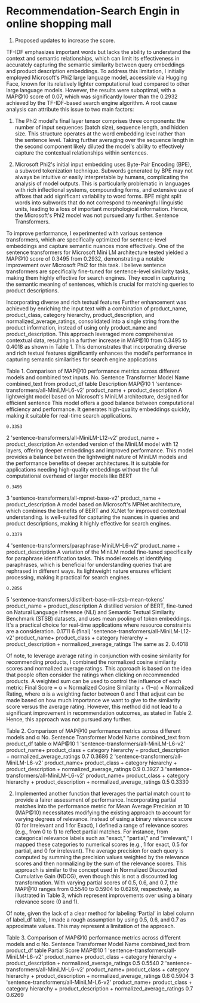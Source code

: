 # Recommendation-Search Engin in online shopping mall

1.	Proposed updates to increase the score.
   
TF-IDF emphasizes important words but lacks the ability to understand the context and semantic relationships, which can limit its effectiveness in accurately capturing the semantic similarity between query embeddings and product description embeddings. To address this limitation, I initially employed Microsoft's Phi2 large language model, accessible via Hugging Face, known for its relatively lighter computational load compared to other large language models.
However, the results were suboptimal, with a MAP@10 score of 0.07, which was significantly lower than the 0.2932 achieved by the TF-IDF-based search engine algorithm. A root cause analysis can attribute this issue to two main factors:

1)	The Phi2 model's final layer tensor comprises three components: the number of input sequences (batch size), sequence length, and hidden size. This structure operates at the word embedding level rather than the sentence level. Taking further averaging over the sequence length in the second component likely diluted the model's ability to effectively capture the contextual relationships within sentences.
   
3)	Microsoft Phi2's initial input embedding uses Byte-Pair Encoding (BPE), a subword tokenization technique. Subwords generated by BPE may not always be intuitive or easily interpretable by humans, complicating the analysis of model outputs. This is particularly problematic in languages with rich inflectional systems, compounding forms, and extensive use of affixes that add significant variability to word forms. BPE might split words into subwords that do not correspond to meaningful linguistic units, leading to a loss of important morphological information.
Hence, the Microsoft's Phi2 model was not pursued any further.
Sentence Transformers.

To improve performance, I experimented with various sentence transformers, which are specifically optimized for sentence-level embeddings and capture semantic nuances more effectively. One of the sentence transformers for Microsoft Mini LM architecture tested yielded a MAP@10 score of 0.3495 from 0.2932, demonstrating a notable improvement over Microsoft Phi2 for this task. I believe sentence transformers are specifically fine-tuned for sentence-level similarity tasks, making them highly effective for search engines. They excel in capturing the semantic meaning of sentences, which is crucial for matching queries to product descriptions.

Incorporating diverse and rich textual features
Further enhancement was achieved by enriching the input text with a combination of product_name, product_class, category hierarchy, product_description, and normalized_average_ratings, consolidated into a single string from the product information, instead of using only product_name and product_description. This approach leveraged more comprehensive contextual data, resulting in a further increase in MAP@10 from 0.3495 to 0.4018 as shown in Table 1. This demonstrates that incorporating diverse and rich textual features significantly enhances the model's performance in capturing semantic similarities for search engine applications

Table 1. Comparison of MAP@10 performance metrics across different models and combined text inputs. 
No.	Sentence Transformer Model Name	combined_text from product_df table	Description	MAP@10
1	'sentence-transformers/all-MiniLM-L6-v2'	product_name + product_description 	A lightweight model based on Microsoft's MiniLM architecture, designed for efficient sentence This model offers a good balance between computational efficiency and performance. It generates high-quality embeddings quickly, making it suitable for real-time search applications.

	0.3353

2	'sentence-transformers/all-MiniLM-L12-v2'	product_name + product_description	An extended version of the MiniLM model with 12 layers, offering deeper embeddings and improved performance. This model provides a balance between the lightweight nature of MiniLM models and the performance benefits of deeper architectures. It is suitable for applications needing high-quality embeddings without the full computational overhead of larger models like BERT

	0.3495
3	'sentence-transformers/all-mpnet-base-v2'	product_name + product_description	A model based on Microsoft's MPNet architecture, which combines the benefits of BERT and XLNet for improved contextual understanding. is well-suited for capturing the nuances in queries and product descriptions, making it highly effective for search engines.

	0.3379

4	'sentence-transformers/paraphrase-MiniLM-L6-v2'	product_name + product_description	A variation of the MiniLM model fine-tuned specifically for paraphrase identification tasks. This model excels at identifying paraphrases, which is beneficial for understanding queries that are rephrased in different ways. Its lightweight nature ensures efficient processing, making it practical for search engines.

	0.2856
5	'sentence-transformers/distilbert-base-nli-stsb-mean-tokens'	product_name + product_description	A distilled version of BERT, fine-tuned on Natural Language Inference (NLI) and Semantic Textual Similarity Benchmark (STSB) datasets, and uses mean pooling of token embeddings. It's a practical choice for real-time applications where resource constraints are a consideration.
	0.1711
6 (final) 	'sentence-transformers/all-MiniLM-L12-v2'	product_name+ product_class + category hierarchy + product_description + normalized_average_ratings	The same as 2.	0.4018

Of note, to leverage average rating in conjunction with cosine similarity for recommending products, I combined the normalized cosine similarity scores and normalized average ratings. This approach is based on the idea that people often consider the ratings when clicking on recommended products. A weighted sum can be used to control the influence of each metric:
Final Score = α × Normalized Cosine Similarity + (1−α) × Normalized Rating, where α is a weighting factor between 0 and 1 that adjust can be made based on how much importance we want to give to the similarity score versus the average rating. However, this method did not lead to a significant improvement in recommendation outcomes, as stated in Table 2.  Hence, this approach was not pursued any further. 

Table 2. Comparison of MAP@10 performance metrics across different models and α
No.	Sentence Transformer Model Name	combined_text from product_df table	α	MAP@10
1	'sentence-transformers/all-MiniLM-L6-v2'	product_name+ product_class + category hierarchy + product_description + normalized_average_ratings	0.7	0.3686
2	'sentence-transformers/all-MiniLM-L6-v2'	product_name+ product_class + category hierarchy + product_description + normalized_average_ratings	0.9	0.3927
3	'sentence-transformers/all-MiniLM-L6-v2'	product_name+ product_class + category hierarchy + product_description + normalized_average_ratings	0.5	0.3330


2.	Implemented another function that leverages the partial match count to provide a fairer assessment of performance.
Incorporating partial matches into the performance metric for Mean Average Precision at 10 (MAP@10) necessitates modifying the existing approach to account for varying degrees of relevance. Instead of using a binary relevance score (0 for Irrelevant and 1 for Exact), I defined a range of relevance scores (e.g., from 0 to 1) to reflect partial matches. For instance, from categorical relevance labels such as "exact," "partial," and "irrelevant," I mapped these categories to numerical scores (e.g., 1 for exact, 0.5 for partial, and 0 for irrelevant). 
The average precision for each query is computed by summing the precision values weighted by the relevance scores and then normalizing by the sum of the relevance scores. This approach is similar to the concept used in Normalized Discounted Cumulative Gain (NDCG), even though this is not a discounted log transformation. With varying partial scores of 0.5, 0.6, and 0.7, the MAP@10 ranges from 0.5540 to 0.5904 to 0.6269, respectively, as illustrated in Table 3, which represent improvements over using a binary relevance score (0 and 1). 

Of note, given the lack of a clear method for labeling ‘Partial’ in label column of label_df table, I made a rough assumption by using 0.5, 0.6, and 0.7 as approximate values. This may represent a limitation of the approach.

Table 3. Comparison of MAP@10 performance metrics across different models and α
No.	Sentence Transformer Model Name	combined_text from product_df table	Partial Score	MAP@10
1	'sentence-transformers/all-MiniLM-L6-v2'	product_name+ product_class + category hierarchy + product_description + normalized_average_ratings	0.5	0.5540
2	'sentence-transformers/all-MiniLM-L6-v2'	product_name+ product_class + category hierarchy + product_description + normalized_average_ratings	0.6	0.5904
3	'sentence-transformers/all-MiniLM-L6-v2'	product_name+ product_class + category hierarchy + product_description + normalized_average_ratings	0.7	0.6269







